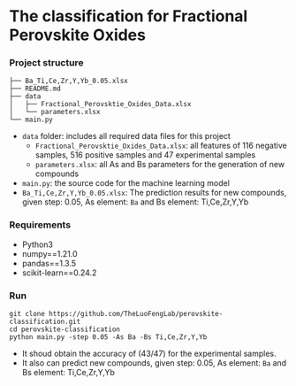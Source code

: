 
# The classification for Fractional Perovskite Oxides

### Project structure

```
├── Ba_Ti,Ce,Zr,Y,Yb_0.05.xlsx
├── README.md
├── data
│   ├── Fractional_Perovsktie_Oxides_Data.xlsx
│   └── parameters.xlsx
└── main.py
```

- `data` folder: includes all required data files for this project
  - `Fractional_Perovsktie_Oxides_Data.xlsx`: all features of 116 negative samples, 516 positive samples and 47 experimental samples
  - `parameters.xlsx`: all As and Bs parameters for the generation of new compounds 
- `main.py`: the source code for the machine learning model
- `Ba_Ti,Ce,Zr,Y,Yb_0.05.xlsx`: The prediction results for new compounds, given step: 0.05, As element: `Ba` and Bs element: Ti,Ce,Zr,Y,Yb

### Requirements

- Python3
- numpy==1.21.0
- pandas==1.3.5
- scikit-learn==0.24.2

### Run

```
git clone https://github.com/TheLuoFengLab/perovskite-classification.git
cd perovskite-classification
python main.py -step 0.05 -As Ba -Bs Ti,Ce,Zr,Y,Yb
```

- It shoud obtain the accuracy of (43/47) for the experimental samples.
- It also can predict new compounds, given step: 0.05, As element: `Ba` and Bs element: Ti,Ce,Zr,Y,Yb
